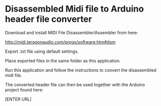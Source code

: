 # Disassembled Midi file to Arduino header file converter

Download and install MIDI File Disassembler/Assembler from here:

http://midi.teragonaudio.com/progs/software.htm#dsm

Export .txt file using default settings.

Place exported files in the same folder as this application.

Run this application and follow the instructions to convert the disassembled midi file.


The converted header file can then be used together with the Arduino project found here:

[ENTER URL]